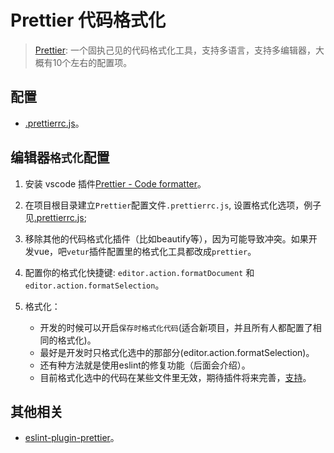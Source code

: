 # Prettier 代码格式化

> [Prettier](https://prettier.io/): 一个固执己见的代码格式化工具，支持多语言，支持多编辑器，大概有10个左右的配置项。

## 配置

- [.prettierrc.js](../.prettierrc.js)。

## 编辑器`格式化`配置

1. 安装 vscode 插件[Prettier - Code formatter](https://marketplace.visualstudio.com/items?itemName=esbenp.prettier-vscode)。

2. 在项目根目录建立`Prettier`配置文件`.prettierrc.js`, 设置格式化选项，例子见[.prettierrc.js](../.prettierrc.js);

3. 移除其他的代码格式化插件（比如beautify等），因为可能导致冲突。如果开发vue，吧`vetur`插件配置里的格式化工具都改成`prettier`。

4. 配置你的格式化快捷键: `editor.action.formatDocument` 和 `editor.action.formatSelection`。

5. 格式化：

    - 开发的时候可以开启`保存时格式化代码`(适合新项目，并且所有人都配置了相同的格式化)。
    - 最好是开发时只格式化选中的那部分(editor.action.formatSelection)。
    - 还有种方法就是使用eslint的修复功能（后面会介绍）。
    - 目前格式化选中的代码在某些文件里无效，期待插件将来完善，[支持](https://github.com/prettier/prettier-vscode/blob/v1.6.1/src/utils.ts#L42-L51)。

## 其他相关

- [eslint-plugin-prettier](https://github.com/prettier/eslint-plugin-prettier)。